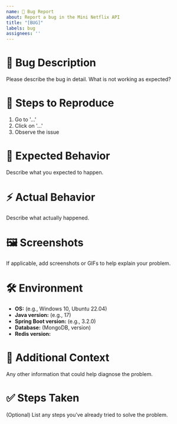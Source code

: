 ```yaml
---
name: 🐞 Bug Report
about: Report a bug in the Mini Netflix API
title: "[BUG]"
labels: bug
assignees: ''
---
```


# 🐛 Bug Description
Please describe the bug in detail. What is not working as expected?  

# 📌 Steps to Reproduce
1. Go to '...'  
2. Click on '...'  
3. Observe the issue  

# 🎯 Expected Behavior
Describe what you expected to happen.  

# ⚡ Actual Behavior
Describe what actually happened.  

# 🖼 Screenshots
If applicable, add screenshots or GIFs to help explain your problem.  

# 🛠 Environment
- **OS:** (e.g., Windows 10, Ubuntu 22.04)  
- **Java version:** (e.g., 17)  
- **Spring Boot version:** (e.g., 3.2.0)  
- **Database:** (MongoDB, version)  
- **Redis version:**  

# 🔧 Additional Context
Any other information that could help diagnose the problem.  

# ✅ Steps Taken
(Optional) List any steps you’ve already tried to solve the problem.
